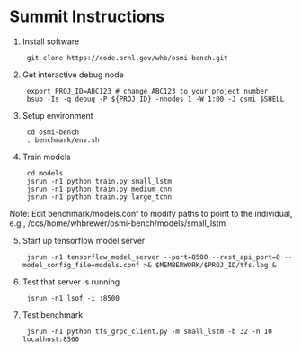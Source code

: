 # Summit Instructions


1. Install software

        git clone https://code.ornl.gov/whb/osmi-bench.git

2. Get interactive debug node

        export PROJ_ID=ABC123 # change ABC123 to your project number
        bsub -Is -q debug -P ${PROJ_ID} -nnodes 1 -W 1:00 -J osmi $SHELL

3. Setup environment

        cd osmi-bench
        . benchmark/env.sh

4. Train models

        cd models
        jsrun -n1 python train.py small_lstm
        jsrun -n1 python train.py medium_cnn
        jsrun -n1 python train.py large_tcnn

Note: Edit benchmark/models.conf to modify paths to point to the individual, e.g., /ccs/home/whbrewer/osmi-bench/models/small_lstm

5. Start up tensorflow model server

        jsrun -n1 tensorflow_model_server --port=8500 --rest_api_port=0 --model_config_file=models.conf >& $MEMBERWORK/$PROJ_ID/tfs.log &

6. Test that server is running

        jsrun -n1 lsof -i :8500

7. Test benchmark

        jsrun -n1 python tfs_grpc_client.py -m small_lstm -b 32 -n 10 localhost:8500

